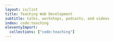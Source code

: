 ```yaml
---
layout: is/list
title: Teaching Web Development
subtitle: talks, workshops, podcasts, and videos
index: code:teaching
eleventyImport:
  collections: ["code:teaching"]
---
```


